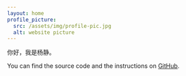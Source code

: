```yaml
---
layout: home
profile_picture:
  src: /assets/img/profile-pic.jpg
  alt: website picture
---
```


<p>
你好，我是杨静。
</p>

<p>
  You can find the source code and the instructions on <a href="https://github.com/eliottvincent/bay">GitHub</a>.
</p>
